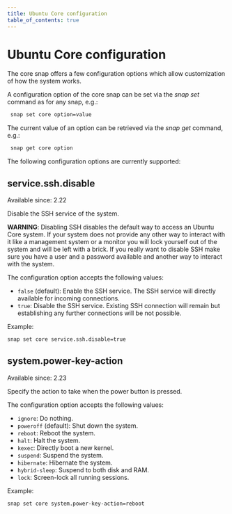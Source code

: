 ```yaml
---
title: Ubuntu Core configuration
table_of_contents: true
---
```


# Ubuntu Core configuration

The core snap offers a few configuration options which allow customization of
how the system works.

A configuration option of the core snap can be set via the *snap set* command
as for any snap, e.g.:

```bash
 snap set core option=value
```

The current value of an option can be retrieved via the *snap get* command,
e.g.:

```bash
 snap get core option
```

The following configuration options are currently supported:

## service.ssh.disable

Available since: 2.22

Disable the SSH service of the system.

**WARNING**: Disabling SSH disables the default way to access an Ubuntu Core
system. If your system does not provide any other way to interact with it
like a management system or a monitor you will lock yourself out of the system
and will be left with a brick. If you really want to disable SSH make sure
you have a user and a password available and another way to interact with the
system.

The configuration option accepts the following values:

 * `false` (default): Enable the SSH service. The SSH service will directly
 available for incoming connections.
 * `true`: Disable the SSH service. Existing SSH connection will remain but
 establishing any further connections will be not possible.

Example:

```bash
snap set core service.ssh.disable=true
```

## system.power-key-action

Available since: 2.23

Specify the action to take when the power button is pressed.

The configuration option accepts the following values:

* `ignore`: Do nothing.
* `poweroff` (default): Shut down the system.
* `reboot`: Reboot the system.
* `halt`: Halt the system.
* `kexec`: Directly boot a new kernel.
* `suspend`: Suspend the system.
* `hibernate`: Hibernate the system.
* `hybrid-sleep`: Suspend to both disk and RAM.
* `lock`: Screen-lock all running sessions.

Example:

```bash
snap set core system.power-key-action=reboot
```
